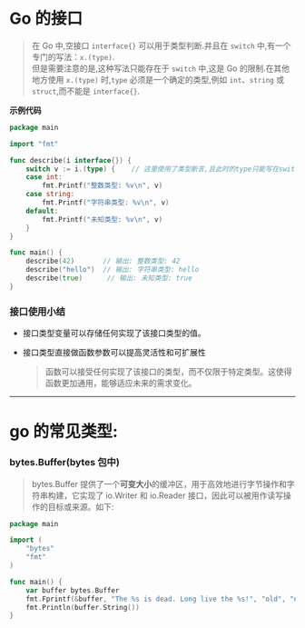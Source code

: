 # Go 的接口

> 在 Go 中,空接口 `interface{}` 可以用于类型判断.并且在 `switch` 中,有一个专门的写法：`x.(type)`.  
> 但是需要注意的是,这种写法只能存在于 `switch` 中,这是 Go 的限制.在其他地方使用 `x.(type)` 时,`type` 必须是一个确定的类型,例如 `int`、`string` 或 `struct`,而不能是 `interface{}`.

**示例代码**

```go
package main

import "fmt"

func describe(i interface{}) {
    switch v := i.(type) {    // 这里使用了类型断言,且此时的type只能写在switch语句中
    case int:
        fmt.Printf("整数类型: %v\n", v)
    case string:
        fmt.Printf("字符串类型: %v\n", v)
    default:
        fmt.Printf("未知类型: %v\n", v)
    }
}

func main() {
    describe(42)       // 输出: 整数类型: 42
    describe("hello")  // 输出: 字符串类型: hello
    describe(true)      // 输出: 未知类型: true
}
```

### 接口使用小结

- 接口类型变量可以存储任何实现了该接口类型的值。
- 接口类型直接做函数参数可以提高灵活性和可扩展性
  
  > 函数可以接受任何实现了该接口的类型，而不仅限于特定类型。这使得函数更加通用，能够适应未来的需求变化。

---

# go 的常见类型:

### bytes.Buffer(bytes 包中)

> bytes.Buffer 提供了一个**可变大小**的缓冲区，用于高效地进行字节操作和字符串构建，它实现了 io.Writer 和 io.Reader 接口，因此可以被用作读写操作的目标或来源。如下:

```go
package main

import (
    "bytes"
    "fmt"
)

func main() {
    var buffer bytes.Buffer
    fmt.Fprintf(&buffer, "The %s is dead. Long live the %s!", "old", "new")
    fmt.Println(buffer.String())
}
```
